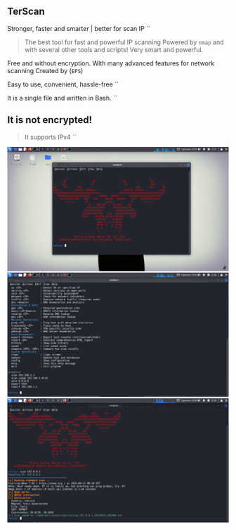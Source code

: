 ## TerScan
Stronger, faster and smarter | better for scan IP
``

> The best tool for fast and powerful IP scanning
Powered by `nmap` and with several other tools and scripts!
Very smart and powerful.
>

Free and without encryption. With many advanced features for network scanning
Created by (`EPS`)

Easy to use, convenient, hassle-free
``

It is a single file and written in Bash.
``

## It is not encrypted! 
> It supports IPv4
``

![](https://github.com/Cyber-EPS/terscan/blob/main/Screenshot_2025-09-21_08_37_55.png)
![](https://github.com/Cyber-EPS/terscan/blob/main/Screenshot_2025-09-21_08_38_02.png)
![](https://github.com/Cyber-EPS/terscan/blob/main/Screenshot_2025-09-21_08_39_06.png)
